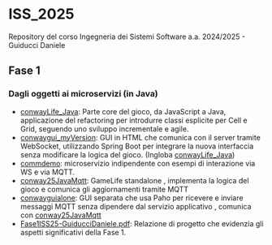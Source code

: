 # ISS_2025
Repository del corso Ingegneria dei Sistemi Software a.a. 2024/2025 - Guiducci Daniele

<h2 id="Fase1">Fase 1</h2>  

### Dagli oggetti ai microservizi (in Java)
* [conwayLife_Java](conwayLife_Java): Parte core del gioco, da JavaScript a Java, applicazione del refactoring per introdurre classi esplicite per Cell e Grid, seguendo uno sviluppo incrementale e agile.
* [conwaygui_myVersion](conwaygui_myVersion): GUI in HTML che comunica con il server tramite WebSocket, utilizzando Spring Boot per integrare la nuova interfaccia senza modificare la logica del gioco. (Ingloba [conwayLife_Java](conwayLife_Java))
* [commdemo](commdemo): microservizio indipendente con esempi di interazione via WS e via MQTT.
* [conway25JavaMqtt](conway25JavaMqtt): GameLife standalone , implementa la logica del gioco e comunica gli aggiornamenti tramite MQTT
* [conwayguialone](conwayguialone): GUI separata che usa Paho per ricevere e inviare messaggi MQTT senza dipendere dal servizio applicativo , comunica con [conway25JavaMqtt](conway25JavaMqtt)
* [Fase1ISS25-GuiducciDaniele.pdf](Fase1ISS25-GuiducciDaniele.pdf): Relazione di progetto che evidenzia gli aspetti significativi della Fase 1.
